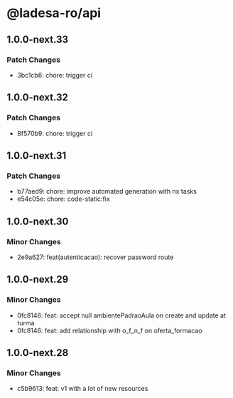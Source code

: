 # @ladesa-ro/api

## 1.0.0-next.33

### Patch Changes

- 3bc1cb6: chore: trigger ci

## 1.0.0-next.32

### Patch Changes

- 8f570b9: chore: trigger ci

## 1.0.0-next.31

### Patch Changes

- b77aed9: chore: improve automated generation with nx tasks
- e54c05e: chore: code-static:fix

## 1.0.0-next.30

### Minor Changes

- 2e9a627: feat(autenticacao): recover password route

## 1.0.0-next.29

### Minor Changes

- 0fc8146: feat: accept null ambientePadraoAula on create and update at turma
- 0fc8146: feat: add relationship with o_f_n_f on oferta_formacao

## 1.0.0-next.28

### Minor Changes

- c5b9613: feat: v1 with a lot of new resources

